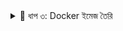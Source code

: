 <details>
<summary>🚧 ধাপ ৩: Docker ইমেজ তৈরি</summary>

```bash
docker build . -t class02-nginx


<details> <summary>📝 ধাপ ২: index.html তৈরি</summary>
